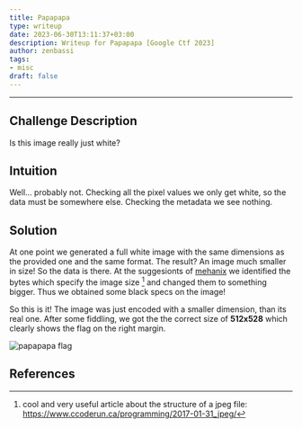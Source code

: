 ```yaml
---
title: Papapapa
type: writeup
date: 2023-06-30T13:11:37+03:00
description: Writeup for Papapapa [Google Ctf 2023]
author: zenbassi
tags:
- misc
draft: false
---
```

___

## Challenge Description

Is this image really just white?

## Intuition

Well... probably not. Checking all the pixel values we only get white, so
the data must be somewhere else. Checking the metadata we see nothing.

## Solution

At one point we generated a full white image with the same dimensions as the
provided one and the same format. The result? An image much smaller in size! So
the data is there. At the suggesionts of [mehanix](https://github.com/mehanix) we
identified the bytes which specify the image size [^1] and changed them to
something bigger. Thus we obtained some black specs on the image!

So this is it! The image was just encoded with a smaller dimension, than its
real one. After some fiddling, we got the the correct size of **512x528** which
clearly shows the flag on the right margin.

![papapapa flag](/images/google_ctf_2023/papapapa.jpg)

## References

[^1]: cool and very useful article about the structure of a jpeg file: https://www.ccoderun.ca/programming/2017-01-31_jpeg/
